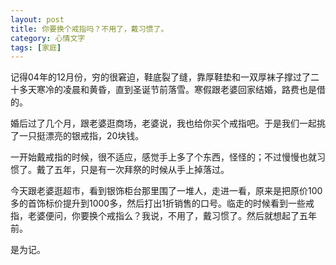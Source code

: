 ```yaml
---
layout: post
title: 你要换个戒指吗？不用了，戴习惯了。
category: 心情文字
tags: [家庭]
---
```


记得04年的12月份，穷的很窘迫，鞋底裂了缝，靠厚鞋垫和一双厚袜子撑过了二十多天寒冷的凌晨和黄昏，直到圣诞节前落雪。寒假跟老婆回家结婚，路费也是借的。

婚后过了几个月，跟老婆逛商场，老婆说，我也给你买个戒指吧。于是我们一起挑了一只挺漂亮的银戒指，20块钱。

一开始戴戒指的时候，很不适应，感觉手上多了个东西，怪怪的；不过慢慢也就习惯了。戴了五年，只是有一次拜祭的时候从手上掉落过。

今天跟老婆逛超市，看到银饰柜台那里围了一堆人，走进一看，原来是把原价100多的首饰标价提升到1000多，然后打出1折销售的口号。临走的时候看到一些戒指，老婆便问，你要换个戒指么？我说，不用了，戴习惯了。然后就想起了五年前。

是为记。
